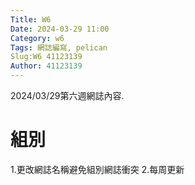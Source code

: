```yaml
---
Title: W6
Date: 2024-03-29 11:00
Category: w6
Tags: 網誌編寫, pelican
Slug:W6 41123139
Author: 41123139
---
```


2024/03/29第六週網誌內容.

<!-- PELICAN_END_SUMMARY -->

# 組別
1.更改網誌名稱避免組別網誌衝突
2.每周更新

